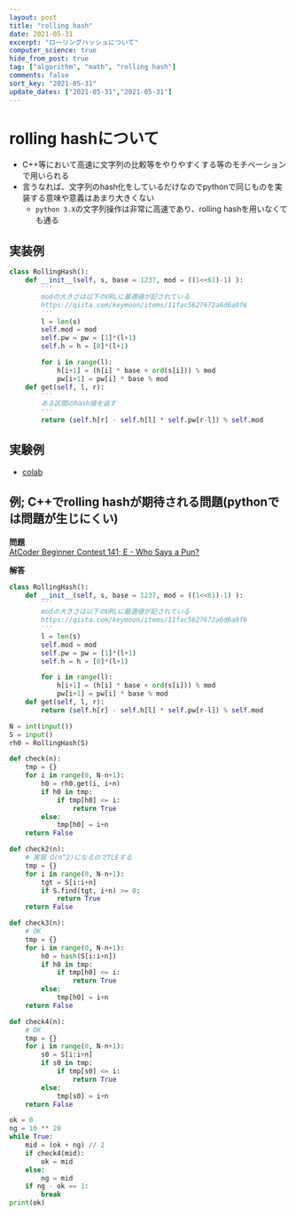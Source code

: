```yaml
---
layout: post
title: "rolling hash"
date: 2021-05-31
excerpt: "ローリングハッシュについて"
computer_science: true
hide_from_post: true
tag: ["algorithm", "math", "rolling hash"]
comments: false
sort_key: "2021-05-31"
update_dates: ["2021-05-31","2021-05-31"]
---
```


# rolling hashについて
 - C++等において高速に文字列の比較等をやりやすくする等のモチベーションで用いられる
 - 言うなれば、文字列のhash化をしているだけなのでpythonで同じものを実装する意味や意義はあまり大きくない 
   - `python 3.X`の文字列操作は非常に高速であり、rolling hashを用いなくても通る

## 実装例

```python
class RollingHash():
    def __init__(self, s, base = 1237, mod = ((1<<61)-1) ):
        '''
        modの大きさは以下のURLに最適値が記されている
        https://qiita.com/keymoon/items/11fac5627672a6d6a9f6
        '''
        l = len(s)
        self.mod = mod
        self.pw = pw = [1]*(l+1)
        self.h = h = [0]*(l+1)

        for i in range(l):
            h[i+1] = (h[i] * base + ord(s[i])) % mod
            pw[i+1] = pw[i] * base % mod
    def get(self, l, r):
        '''
        ある区間のhash値を返す
        '''
        return (self.h[r] - self.h[l] * self.pw[r-l]) % self.mod
```

## 実験例
 - [colab](https://colab.research.google.com/drive/1Fxk10t8sKlcHi59duSeySuBDb81VYHnI?usp=sharing)

## 例; C++でrolling hashが期待される問題(pythonでは問題が生じにくい)

**問題**  
[AtCoder Beginner Contest 141; E - Who Says a Pun?](https://atcoder.jp/contests/abc141/tasks/abc141_e)

**解答**  
```python
class RollingHash():
    def __init__(self, s, base = 1237, mod = ((1<<61)-1) ):
        '''
        modの大きさは以下のURLに最適値が記されている
        https://qiita.com/keymoon/items/11fac5627672a6d6a9f6
        '''
        l = len(s)
        self.mod = mod
        self.pw = pw = [1]*(l+1)
        self.h = h = [0]*(l+1)

        for i in range(l):
            h[i+1] = (h[i] * base + ord(s[i])) % mod
            pw[i+1] = pw[i] * base % mod
    def get(self, l, r):
        return (self.h[r] - self.h[l] * self.pw[r-l]) % self.mod

N = int(input())
S = input()
rh0 = RollingHash(S)

def check(n):
    tmp = {}
    for i in range(0, N-n+1):
        h0 = rh0.get(i, i+n)
        if h0 in tmp:
            if tmp[h0] <= i:
                return True
        else:
            tmp[h0] = i+n
    return False

def check2(n):
    # 実質 O(n^2)になるのでTLEする
    tmp = {}
    for i in range(0, N-n+1):
        tgt = S[i:i+n]
        if S.find(tgt, i+n) >= 0:
            return True
    return False

def check3(n):
    # OK
    tmp = {}
    for i in range(0, N-n+1):
        h0 = hash(S[i:i+n])
        if h0 in tmp:
            if tmp[h0] <= i:
                return True
        else:
            tmp[h0] = i+n
    return False

def check4(n):
    # OK
    tmp = {}
    for i in range(0, N-n+1):
        s0 = S[i:i+n]
        if s0 in tmp:
            if tmp[s0] <= i:
                return True
        else:
            tmp[s0] = i+n
    return False

ok = 0
ng = 10 ** 20
while True:
    mid = (ok + ng) // 2
    if check4(mid):
        ok = mid
    else:
        ng = mid
    if ng - ok == 1:
        break
print(ok)
```
